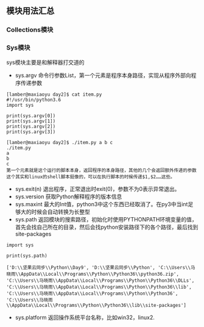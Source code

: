 
## 模块用法汇总

### Collections模块

### Sys模块

sys模块主要是和解释器打交道的


- sys.argv           命令行参数List，第一个元素是程序本身路径，实现从程序外部向程序传递参数


```
[lamber@maxiaoyu day2]$ cat item.py 
#!/usr/bin/python3.6
import sys

print(sys.argv[0])
print(sys.argv[1])
print(sys.argv[2])
print(sys.argv[3])

[lamber@maxiaoyu day2]$ ./item.py a b c
./item.py
a
b
c
第一个元素就是这个运行的脚本本身，返回程序的本身路径，其他的几个会返回额外传递的参数
这个其实和linux的shell脚本挺像的，可以在执行脚本的时候传递$1,$2……这些。
```


- sys.exit(n)        退出程序，正常退出时exit(0)，参数不为0表示异常退出。
- sys.version        获取Python解释程序的版本信息
- sys.maxint         最大的Int值，python3中这个东西已经取消了。在py3中当int足够大的时候会自动转换为长整型
- sys.path           返回模块的搜索路径，初始化时使用PYTHONPATH环境变量的值，首先会找自己所在的目录，然后会找python安装路径下的各个路径，最后找到site-packages


```
import sys

print(sys.path)

['D:\\坚果云同步\\Python\\Day9', 'D:\\坚果云同步\\Python', 'C:\\Users\\马晓雨\\AppData\\Local\\Programs\\Python\\Python36\\python36.zip', 'C:\\Users\\马晓雨\\AppData\\Local\\Programs\\Python\\Python36\\DLLs', 'C:\\Users\\马晓雨\\AppData\\Local\\Programs\\Python\\Python36\\lib', 'C:\\Users\\马晓雨\\AppData\\Local\\Programs\\Python\\Python36', 'C:\\Users\\马晓雨\\AppData\\Local\\Programs\\Python\\Python36\\lib\\site-packages']
```


- sys.platform       返回操作系统平台名称，比如win32，linux2.






